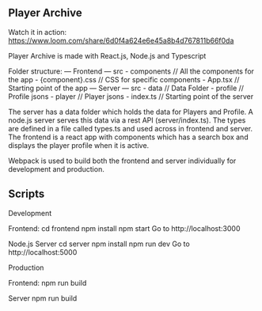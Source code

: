 ## Player Archive

Watch it in action: https://www.loom.com/share/6d0f4a624e6e45a8b4d767811b66f0da

Player Archive is made with React.js, Node.js and Typescript

Folder structure:
— Frontend
   — src
    - components // All the components for the app
    - {component}.css // CSS for specific components
    - App.tsx // Starting point of the app
— Server
   — src
    - data // Data Folder 
        - profile // Profile jsons
        - player // Player jsons
    - index.ts // Starting point of the server

The server has a data folder which holds the data for Players and Profile. A node.js server serves this data via a rest API (server/index.ts).
The types are defined in a file called types.ts and used across in frontend and server.
The frontend is a react app with components which has a search box and displays the player profile when it is active.

Webpack is used to build both the frontend and server individually for development and production.
## Scripts

Development

Frontend:
cd frontend
npm install
npm start
Go to http://localhost:3000

Node.js Server
cd server
npm install
npm run dev
Go to http://localhost:5000

Production


Frontend:
npm run build

Server
npm run build